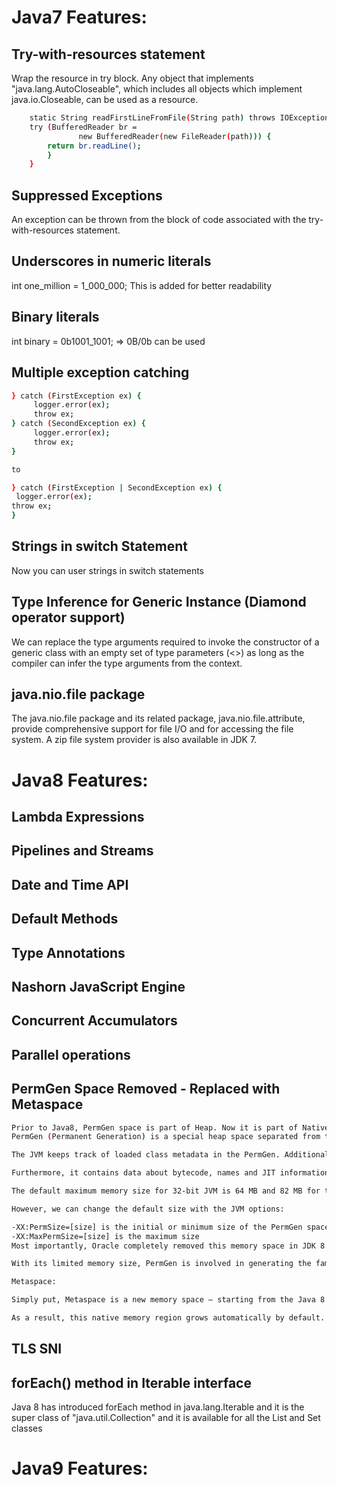 # Java7 Features:


## Try-with-resources statement

Wrap the resource in try block. Any object that implements "java.lang.AutoCloseable", which includes all objects which implement java.io.Closeable, can be used as a resource. 

``` bash
	static String readFirstLineFromFile(String path) throws IOException {
	try (BufferedReader br =
		       new BufferedReader(new FileReader(path))) {
	    return br.readLine();
	    }
	}
```

## Suppressed Exceptions

An exception can be thrown from the block of code associated with the try-with-resources statement.

## Underscores in numeric literals

int one_million = 1_000_000; This is added for better readability

## Binary literals 

int binary = 0b1001_1001;  => 0B/0b can be used

## Multiple exception catching

```bash
} catch (FirstException ex) {
     logger.error(ex);
     throw ex;
} catch (SecondException ex) {
     logger.error(ex);
     throw ex;
}

to 

} catch (FirstException | SecondException ex) {
 logger.error(ex);
throw ex;
}
```

## Strings in switch Statement

Now you can user strings in switch statements

## Type Inference for Generic Instance (Diamond operator support)

We can replace the type arguments required to invoke the constructor of a generic class with an empty set of type parameters (<>) as long as the compiler can infer the type arguments from the context.

## java.nio.file package

The java.nio.file package and its related package, java.nio.file.attribute, provide comprehensive support for file I/O and for accessing the file system. A zip file system provider is also available in JDK 7.

# Java8 Features:

## Lambda Expressions

## Pipelines and Streams

## Date and Time API
## Default Methods
## Type Annotations
## Nashorn JavaScript Engine
## Concurrent Accumulators
## Parallel operations

## PermGen Space Removed - Replaced with Metaspace

```bash
Prior to Java8, PermGen space is part of Heap. Now it is part of Native Memory. 
PermGen (Permanent Generation) is a special heap space separated from the main memory heap.

The JVM keeps track of loaded class metadata in the PermGen. Additionally, the JVM stores all the static content in this memory section. This includes all the static methods, primitive variables, and references to the static objects.

Furthermore, it contains data about bytecode, names and JIT information. Before Java 7, the String Pool was also part of this memory. The disadvantages of the fixed pool size are listed in our write-up.

The default maximum memory size for 32-bit JVM is 64 MB and 82 MB for the 64-bit version.

However, we can change the default size with the JVM options:

-XX:PermSize=[size] is the initial or minimum size of the PermGen space
-XX:MaxPermSize=[size] is the maximum size
Most importantly, Oracle completely removed this memory space in JDK 8 release.

With its limited memory size, PermGen is involved in generating the famous OutOfMemoryError.

Metaspace:

Simply put, Metaspace is a new memory space – starting from the Java 8 version; it has replaced the older PermGen memory space. The most significant difference is how it handles the memory allocation.

As a result, this native memory region grows automatically by default. Here we also have new flags to tune-up the memory:
```


## TLS SNI
## forEach() method in Iterable interface
Java 8 has introduced forEach method in java.lang.Iterable and it is the super class of "java.util.Collection" and it is available for all the List and Set classes

# Java9 Features:



  





	
